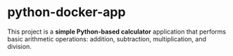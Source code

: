 # python-docker-app
This project is a **simple Python-based calculator** application that performs basic arithmetic operations: addition, subtraction, multiplication, and division.
